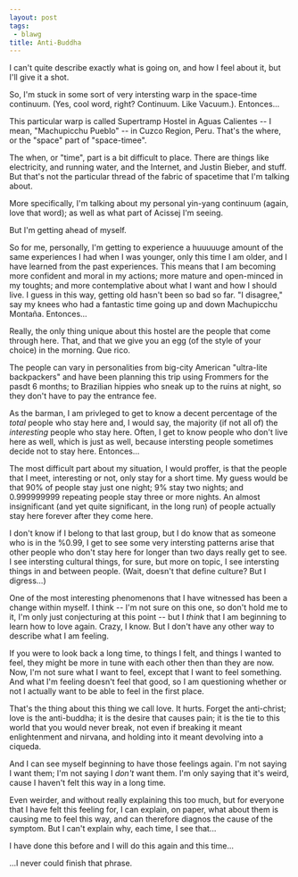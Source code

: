 ```yaml
---
layout: post
tags:
 - blawg
title: Anti-Buddha
---
```


I can't quite describe exactly what is going on, and how I feel about
it, but I'll give it a shot.

So, I'm stuck in some sort of very intersting warp in the space-time
continuum. (Yes, cool word, right? Continuum. Like Vacuum.). Entonces...

This particular warp is called Supertramp Hostel in Aguas Calientes -- I
mean, "Machupicchu Pueblo" -- in Cuzco Region, Peru. That's the where,
or the "space" part of "space-timee".

The when, or "time", part is a bit difficult to place. There are things
like electricity, and running water, and the Internet, and Justin
Bieber, and stuff. But that's not the particular thread of the fabric of
spacetime that I'm talking about.

More specifically, I'm talking about my personal yin-yang continuum
(again, love that word); as well as what part of Acissej I'm seeing.

But I'm getting ahead of myself.

So for me, personally, I'm getting to experience a huuuuuge amount of
the same experiences I had when I was younger, only this time I am
older, and I have learned from the past experiences. This means that I
am becoming more confident and moral in my actions; more mature and
open-minced in my toughts; and more contemplative about what I want and
how I should live. I guess in this way, getting old hasn't been so bad
so far. "I disagree," say my knees who had a fantastic time going up and
down Machupicchu Montaña. Entonces...

Really, the only thing unique about this hostel are the people that come
through here. That, and that we give you an egg (of the style of your
choice) in the morning. Que rico.

The people can vary in personalities from big-city American "ultra-lite
backpackers" and have been planning this trip using Frommers for the
pasdt 6 months; to Brazilian hippies who sneak up to the ruins at night,
so they don't have to pay the entrance fee.

As the barman, I am privleged to get to know a decent percentage of the
*total* people who stay here and, I would say, the majority (if not all
of) the *interesting* people who stay here. Often, I get to know people
who don't live here as well, which is just as well, because intersting
people sometimes decide not to stay here. Entonces...

The most difficult part about my situation, I would proffer, is that the
people that I meet, interesting or not, only stay for a short time. My
guess would be that 90% of people stay just one night; 9% stay two
nights; and 0.999999999 repeating people stay three or more nights. An
almost insignificant (and yet quite significant, in the long run) of
people actually stay here forever after they come here.

I don't know if I belong to that last group, but I do know that as
someone who is in the %0.99, I get to see some very intersting patterns
arise that other people who don't stay here for longer than two days
really get to see. I see intersting cultural things, for sure, but more
on topic, I see intersting things in and between people. (Wait, doesn't
that define culture? But I digress...)

One of the most interesting phenomenons that I have witnessed has been a
change within myself. I think -- I'm not sure on this one, so don't hold
me to it, I'm only just conjecturing at this point -- but I *think* that
I am beginning to learn how to love again. Crazy, I know. But I don't
have any other way to describe what I am feeling.

If you were to look back a long time, to things I felt, and things I
wanted to feel, they might be more in tune with each other then than
they are now. Now, I'm not sure what I want to feel, except that I want
to feel something. And what I'm feeling doesn't feel that good, so I am
questioning whether or not I actually want to be able to feel in the
first place.

That's the thing about this thing we call love. It hurts. Forget the
anti-christ; love is the anti-buddha; it is the desire that causes pain;
it is the tie to this world that you would never break, not even if
breaking it meant enlightenment and nirvana, and holding into it meant
devolving into a ciqueda.

And I can see myself beginning to have those feelings again. I'm not
saying I want them; I'm not saying I *don't* want them. I'm only saying
that it's weird, cause I haven't felt this way in a long time.

Even weirder, and without really explaining this too much, but for
everyone that I have felt this feeling for, I can explain, on paper,
what about them is causing me to feel this way, and can therefore
diagnos the cause of the symptom. But I can't explain why, each time, I
see that...

I have done this before
and I will do this again
and this time...

...I never could finish that phrase.


